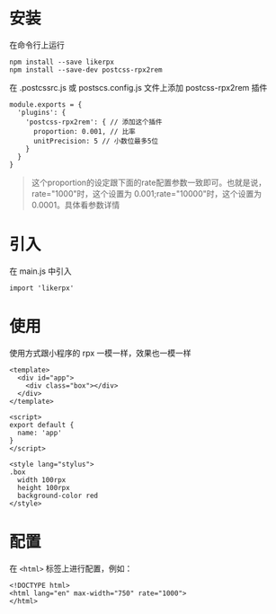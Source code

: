 # 安装

在命令行上运行
```
npm install --save likerpx
npm install --save-dev postcss-rpx2rem
```

在 .postcssrc.js 或 postscs.config.js 文件上添加 postcss-rpx2rem 插件
```
module.exports = {
  'plugins': {
    'postcss-rpx2rem': { // 添加这个插件
      proportion: 0.001, // 比率
      unitPrecision: 5 // 小数位最多5位
    }
  }
}
```

>这个proportion的设定跟下面的rate配置参数一致即可。也就是说，rate="1000"时，这个设置为 0.001;rate="10000"时，这个设置为 0.0001。具体看参数详情

# 引入

在 main.js 中引入
```
import 'likerpx'
```

# 使用

使用方式跟小程序的 rpx 一模一样，效果也一模一样
```
<template>
  <div id="app">
    <div class="box"></div>
  </div>
</template>

<script>
export default {
  name: 'app'
}
</script>

<style lang="stylus">
.box
  width 100rpx
  height 100rpx
  background-color red
</style>
```

# 配置

在 `<html>` 标签上进行配置，例如：

```
<!DOCTYPE html>
<html lang="en" max-width="750" rate="1000">
</html>
```